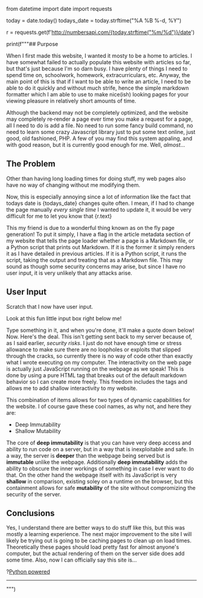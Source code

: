from datetime import date
import requests

today = date.today()
todays_date = today.strftime("%A %B %-d, %Y")

r = requests.get(f'http://numbersapi.com/{today.strftime("%m/%d")}/date')

print(f"""## Purpose

When I first made this website, I wanted it mosty to be a home to articles. I have somewhat failed to actually populate this website with articles so far, but that's just because I'm so darn busy. I have plenty of things I need to spend time on, schoolwork, homework, extracurriculars, etc. Anyway, the main point of this is that if I want to be able to write an article, I need to be able to do it quickly and without much strife, hence the simple markdown formatter which I am able to use to make nice(ish) looking pages for your viewing pleasure in relatively short amounts of time. 

Although the backend may not be completely optimized, and the website may completely re‑render a page ever time you make a request for a page, all I need to do is add a file. No need to run some fancy build command, no need to learn some crazy Javascript library just to put some text online, just good, old fashioned, PHP. A few of you may find this system appaling, and with good reason, but it is currently good enough for me. Well, *almost*...

## The Problem

Other than having long loading times for doing stuff, my web pages also have no way of changing without me modifying them.

Now, this is especially annoying since a lot of information like the fact that todays date is {todays_date} changes quite often. I mean, if I had to change the page manually *every single time* I wanted to update it, it would be very difficult for me to let you know that {r.text}

This my friend is due to a wonderful thing known as on the fly page generation! To put it simply, I have a flag in the article metadata section of my website that tells the page loader whether a page is a Markdown file, or a Python script that prints out Markdown. If it is the former it simply renders it as I have detailed in previous articles. If it is a Python script, it runs the script, taking the output and treating that as a Markdown file. This may sound as though some security concerns may arise, but since I have no user input, it is very unlikely that any attacks arise.

## User Input

Scratch that I now have user input. 

Look at this fun little input box right below me!

Type something in it, and when you're done, it'll make a quote down below! Now. Here's the deal. This isn't getting sent back to my server because of, as I said earlier, *security risks*. I just do not have enough time or stress allowance to make sure there are no loopholes or exploits that slipped through the cracks, so currently there is no way of code other than exactly what I wrote executing on my computer. The interactivity on the web page is actually just JavaScript running on the webpage as we speak! This is done by using a pure HTML tag that breaks out of the default markdown behavior so I can create more freely. This freedom includes the <script></script> tags and allows me to add shallow interactivity to my website. 

This combination of items allows for two types of dynamic capabilities for the website. I of course gave these cool names, as why not, and here they are:
* Deep Immutability
* Shallow Mutability

The core of **deep immutability** is that you can have very deep access and ability to run code on a server, but in a way that is inexploitable and safe. In a way, the server is **deeper** than the webpage being served but is **immutable** unlike the webpage. Additionally **deep immutability** adds the ability to obscure the inner workings of something in case I ever want to do that. On the other hand the webpage itself with its JavaScript is very **shallow** in comparison, existing soley on a runtime on the browser, but this containment allows for safe **mutability** of the site without compromizing the security of the server.

## Conclusions

Yes, I understand there are better ways to do stuff like this, but this was mostly a learning experience. The next major improvement to the site I will likely be trying out is going to be caching pages to clean up on load times. Theoretically these pages should load pretty fast for almost anyone's computer, but the actual rendering of them on the server side does add some time. Also, now I can officially say this site is...

?[Python powered](/static/images/python-powered.png)

---
""")